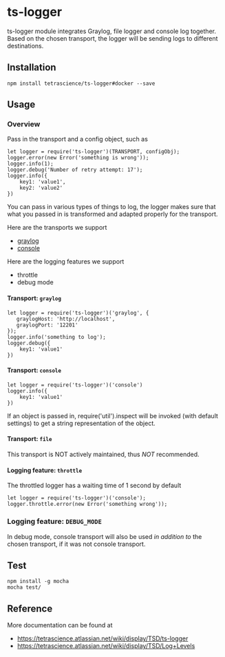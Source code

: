 # ts-logger

ts-logger module integrates Graylog, file logger and console log together. 
Based on the chosen transport, the logger will be sending logs to different destinations.

## Installation
```
npm install tetrascience/ts-logger#docker --save
```

## Usage

### Overview
Pass in  the transport and a config object, such as

```
let logger = require('ts-logger')(TRANSPORT, configObj);
logger.error(new Error('something is wrong'));
logger.info(1);
logger.debug('Number of retry attempt: 17');
logger.info({
    key1: 'value1',
    key2: 'value2'
})
```

You can pass in various types of things to log, the logger makes sure that what you passed in is transformed and adapted properly for the transport.

Here are the transports we support
* [graylog](#graylog)
* [console](#console)

Here are the logging features we support
* throttle
* debug mode



#### Transport: `graylog`
```
let logger = require('ts-logger')('graylog', {
   graylogHost: 'http://localhost',
   graylogPort: '12201'
});
logger.info('something to log');
logger.debug({
    key1: 'value1'
})
```
 
#### Transport: `console`
```
let logger = require('ts-logger')('console')
logger.info({
    key1: 'value1'
})
```
If an object is passed in, require('util').inspect will be invoked (with default settings) to get a string representation of the object.

#### Transport: `file`
This transport is NOT actively maintained, thus *NOT* recommended.

#### Logging feature: `throttle`
The throttled logger has a waiting time of 1 second by default
```
let logger = require('ts-logger')('console');
logger.throttle.error(new Error('something wrong'));
```

### Logging feature: `DEBUG_MODE`
In debug mode, console transport will also be used *in addition to* the chosen transport, if it was not console transport.




## Test
```
npm install -g mocha
mocha test/
```

## Reference
More documentation can be found at
* https://tetrascience.atlassian.net/wiki/display/TSD/ts-logger
* https://tetrascience.atlassian.net/wiki/display/TSD/Log+Levels
